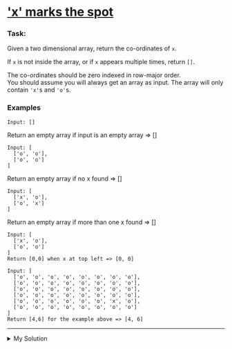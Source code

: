 # ['x' marks the spot](https://www.codewars.com/kata/555de49a04b7d1c13c00000e)

### Task:

Given a two dimensional array, return the co-ordinates of `x`.

If `x` is not inside the array, or if `x` appears multiple times, return `[]`.

The co-ordinates should be zero indexed in row-major order.  
You should assume you will always get an array as input. The array will only contain `'x'`s and `'o'`s.

### Examples

    Input: []

Return an empty array if input is an empty array => \[\]

    Input: [
      ['o', 'o'],
      ['o', 'o']
    ]

Return an empty array if no x found => \[\]

    Input: [
      ['x', 'o'],
      ['o', 'x']
    ]

Return an empty array if more than one x found => \[\]

    Input: [
      ['x', 'o'],
      ['o', 'o']
    ]
    Return [0,0] when x at top left => [0, 0]

    Input: [
      ['o', 'o', 'o', 'o', 'o', 'o', 'o', 'o'],
      ['o', 'o', 'o', 'o', 'o', 'o', 'o', 'o'],
      ['o', 'o', 'o', 'o', 'o', 'o', 'o', 'o'],
      ['o', 'o', 'o', 'o', 'o', 'o', 'o', 'o'],
      ['o', 'o', 'o', 'o', 'o', 'o', 'x', 'o'],
      ['o', 'o', 'o', 'o', 'o', 'o', 'o', 'o']
    ]
    Return [4,6] for the example above => [4, 6]

---

<details><summary>My Solution</summary>

```js
function xMarksTheSpot(matrix) {
  let ordinates = []
  let count = 0
  for (let i = 0; i < matrix.length; i++) {
    for (let j = 0; j < matrix[i].length; j++) {
      if (matrix[i][j] === 'x') {
        count++
        if (count === 2) return []
        ordinates = [i, j]
      }
    }
  }

  return ordinates
}
```

</details>
